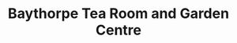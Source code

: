 ---
title: "Baythorpe Tea Room and Garden Centre"
url: /boston/baythorpe-tea-room-and-garden-centre/
shop: garden centre
---